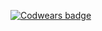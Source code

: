 [![Codwears badge]([ссылка_на_твой_бейдж](https://www.codewars.com/users/Evgg0r/badges/micro))](https://www.codewars.com/users/Evgg0r)
